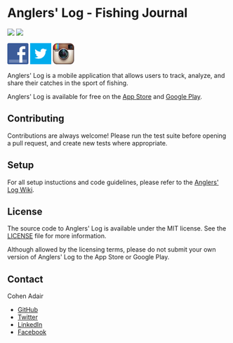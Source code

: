 # Anglers' Log - Fishing Journal

<a href="https://itunes.apple.com/us/app/cortado/id969899327"><img src="http://linkmaker.itunes.apple.com/images/badges/en-us/badge_appstore-lrg.svg" height="48"></a>
<a href="https://play.google.com/store/apps/details?id=com.cohenadair.anglerslog"><img src="http://steverichey.github.io/google-play-badge-svg/img/en_get.svg" height="48"></a>

<a href="url"><img src="https://github.com/cohenadair/cohenadair.github.io/blob/master/img/facebook.png" height="48"></a>
<a href="url"><img src="https://github.com/cohenadair/cohenadair.github.io/blob/master/img/twitter.png" height="48"></a>
<a href="url"><img src="https://github.com/cohenadair/cohenadair.github.io/blob/master/img/instagram.png" height="48"></a>

Anglers' Log is a mobile application that allows users to track, analyze, and share their catches in the sport of fishing.

Anglers' Log is available for free on the [App Store](https://itunes.apple.com/us/app/cortado/id969899327) and [Google Play](https://play.google.com/store/apps/details?id=com.cohenadair.anglerslog).

## Contributing

Contributions are always welcome! Please run the test suite before opening a pull request, and create new tests where appropriate.

## Setup

For all setup instuctions and code guidelines, please refer to the [Anglers' Log Wiki](https://github.com/cohenadair/anglers-log/wiki).


## License

The source code to Anglers' Log is available under the MIT license. See the [LICENSE](https://github.com/cohenadair/anglers-log/blob/master/LICENCE) file for more information.

Although allowed by the licensing terms, please do not submit your own version of Anglers' Log to the App Store or Google Play.


## Contact

Cohen Adair

* [GitHub](https://github.com/cohenadair)
* [Twitter](http://twitter.com/cohenadair)
* [LinkedIn](https://ca.linkedin.com/in/cohenadair)
* [Facebook](https://www.facebook.com/cohen.adair)

